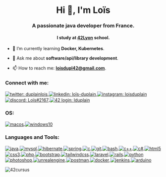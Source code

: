 <h1 align="center">Hi 👋, I'm Loïs</h1>
<h3 align="center">A passionate java developer from France.</h3>
<h4 align="center">I study at <a href="https://www.42lyon.fr/">42Lyon</a> school.</h4>

- 🌱 I’m currently learning **Docker, Kubernetes**.

- 💬 Ask me about **software/api/library development**.

- 📫 How to reach me: **loisdupl42@gmail.com**.


<h3 align="left">
Connect with me:
</h3>
<p align="left">
	<a href="https://twitter.com/duplainlois" target="_blank">
		<img align="center" src="https://img.shields.io/badge/-TWITTER-00acee?style=for-the-badge&logo=twitter&logoColor=white" alt="twitter: duplainlois"/>
	</a>
	<a href="https://linkedin.com/in/loïs-duplain" target="_blank">
		<img align="center" src="https://img.shields.io/badge/-LINKEDIN-0077B5?style=for-the-badge&logo=linkedin&logoColor=white" alt="linkedin: loïs-duplain"/>
	</a>
	<a href="https://instagram.com/loisduplain" target="_blank">
		<img align="center" src="https://img.shields.io/badge/-INSTAGRAM-C13584?style=for-the-badge&logo=instagram&logoColor=white" alt="instagram: loisduplain"/>
	</a>
	<a href="https://discord.com/" target="_blank">
		<img align="center" src="https://img.shields.io/badge/-DISCORD:_Lo%C3%AFs%232167-7289da?style=for-the-badge&logo=discord&logoColor=white" alt="discord: Loïs#2167"/>
	</a>
  <a href="https://profile.intra.42.fr/users/lduplain/" target="_blank">
		<img align="center" src="https://img.shields.io/badge/-LOGIN:_lduplain-2DD57B?style=for-the-badge&logo=42&logoColor=white" alt="42 login: lduplain"/>
	</a>
</p>

<h3 align="left">
OS:
</h3>
<p align="left">
	<a href="https://www.apple.com/fr/macos/" target="_blank">
		<img align="center" src="https://img.shields.io/badge/-MACOS_BIG_SUR-C13584?style=for-the-badge&logo=apple&logoColor=white" alt="macos"/>
	</a>
  <a href="https://fr.wikipedia.org/wiki/Windows_10" target="_blank">
		<img align="center" src="https://img.shields.io/badge/-WINDOWS_10-00adef?style=for-the-badge&logo=windows&logoColor=white" alt="windows10"/>
	</a>
</p>

<h3 align="left">
Languages and Tools:
</h3>
<p align="left">
	<a href="https://www.java.com" target="_blank">
		<img align="center" src="https://img.shields.io/badge/-JAVA-f89820?style=for-the-badge&logo=Java&logoColor=white" alt="java"/>
	</a>
	<a href="https://www.mysql.com/" target="_blank">
		<img align="center" src="https://img.shields.io/badge/-MYSQL-4479A1?logo=MySQL&style=for-the-badge&logoColor=white" alt="mysql"/>
	</a>
	<a href="https://hibernate.org/" target="_blank">
		<img align="center" src="https://img.shields.io/badge/-HIBERNATE-59666C?logo=Hibernate&style=for-the-badge&logoColor=white" alt="hibernate"/>
	</a>
  <a href="https://spring.io/" target="_blank">
		<img align="center" src="https://img.shields.io/badge/-SPRING-6DB33F?logo=Spring&style=for-the-badge&logoColor=white" alt="spring"/>
	</a>
	<a href="https://www.cprogramming.com/" target="_blank">
		<img align="center" src="https://img.shields.io/badge/-C-A8B9CC?logo=C&style=for-the-badge&logoColor=white" alt="c"/>
	</a>
	<a href="https://git-scm.com/" target="_blank">
		<img align="center" src="https://img.shields.io/badge/-GIT-F05032?logo=Git&style=for-the-badge&logoColor=white" alt="git"/>
	</a>
	<a href="https://www.gnu.org/software/bash/" target="_blank">
		<img align="center" src="https://img.shields.io/badge/-BASH-4EAA25?logo=GNU%20Bash&style=for-the-badge&logoColor=white" alt="bash"/>
	</a>
	<a href="https://www.w3schools.com/cpp/" target="_blank">
		<img align="center" src="https://img.shields.io/badge/-C++-00599C?logo=C%2B%2B&style=for-the-badge&logoColor=white" alt="c++"/>
	</a>
	<a href="https://www.w3schools.com/cs/" target="_blank">
		<img align="center" src="https://img.shields.io/badge/-C%23-239120?logo=C%20Sharp&style=for-the-badge&logoColor=white" alt="c#"/>
	</a>
	<a href="https://www.w3.org/html/" target="_blank">
		<img align="center" src="https://img.shields.io/badge/-HTML5-E34F26?logo=HTML5&style=for-the-badge&logoColor=white" alt="html5"/>
	</a>
	<a href="https://www.w3schools.com/css/" target="_blank">
		<img align="center" src="https://img.shields.io/badge/-CSS3-1572B6?logo=CSS3&style=for-the-badge&logoColor=white" alt="css3"/>
	</a>
	<a href="https://www.php.net" target="_blank">
		<img align="center" src="https://img.shields.io/badge/-PHP-777BB4?logo=PHP&style=for-the-badge&logoColor=white" alt="php"/>
	</a>
	<a href="https://getbootstrap.com" target="_blank">
		<img align="center" src="https://img.shields.io/badge/-BOOTSTRAP-7952B3?logo=Bootstrap&style=for-the-badge&logoColor=white" alt="bootstrap"/>
	</a>
	<a href="https://tailwindcss.com/" target="_blank">
		<img align="center" src="https://img.shields.io/badge/-TAILWIND%20CSS-38B2AC?logo=Tailwind%20CSS&style=for-the-badge&logoColor=white" alt="tailwindcss"/>
	</a>
	<a href="https://laravel.com/" target="_blank">
		<img align="center" src="https://img.shields.io/badge/-LARAVEL-FF2D20?logo=Laravel&style=for-the-badge&logoColor=white" alt="laravel"/>
	</a>
	<a href="https://rubyonrails.org" target="_blank">
		<img align="center" src="https://img.shields.io/badge/-RAILS-CC0000?logo=Ruby%20on%20Rails&style=for-the-badge&logoColor=white" alt="rails"/>
	</a>
	<a href="https://www.python.org" target="_blank">
		<img align="center" src="https://img.shields.io/badge/-PYTHON-3776AB?logo=Python&style=for-the-badge&logoColor=white" alt="python"/>
	</a>
	<a href="https://www.photoshop.com/en" target="_blank">
		<img align="center" src="https://img.shields.io/badge/-PHOTOSHOP-31A8FF?logo=Adobe%20Photoshop&style=for-the-badge&logoColor=white" alt="photoshop"/>
	</a>
	<a href="https://unrealengine.com/" target="_blank">
		<img align="center" src="https://img.shields.io/badge/-UNREAL%20ENGINE-313131?logo=Unreal%20Engine&style=for-the-badge&logoColor=white" alt="unrealengine"/>
	</a>
	<a href="https://postman.com" target="_blank">
		<img align="center" src="https://img.shields.io/badge/-POSTMAN-FF6C37?logo=Postman&style=for-the-badge&logoColor=white" alt="postman"/>
	</a>
	<a href="https://www.docker.com/" target="_blank">
		<img align="center" src="https://img.shields.io/badge/-DOCKER-2496ED?logo=Docker&style=for-the-badge&logoColor=white" alt="docker"/>
	</a>
	<a href="https://www.jenkins.io" target="_blank">
		<img align="center" src="https://img.shields.io/badge/-JENKINS-D24939?logo=Jenkins&style=for-the-badge&logoColor=white" alt="jenkins"/>
	</a>
	<a href="https://www.arduino.cc/" target="_blank">
		<img align="center" src="https://img.shields.io/badge/-ARDUINO-00979D?logo=Arduino&style=for-the-badge&logoColor=white" alt="arduino"/>
	</a>
</p>

<img align="center" src="https://badge42.herokuapp.com/api/stats/lduplain" alt="42cursus"/>
